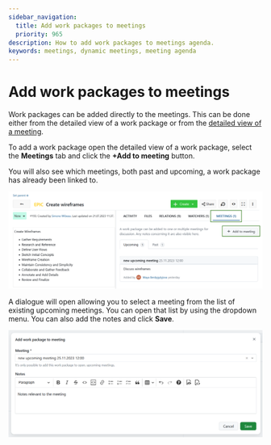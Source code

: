 ```yaml
---
sidebar_navigation:
  title: Add work packages to meetings
  priority: 965
description: How to add work packages to meetings agenda.
keywords: meetings, dynamic meetings, meeting agenda
---
```


# Add work packages to meetings

Work packages can be added directly to the meetings. This can be done either from the detailed view of a work package or from the [detailed view of a meeting](../../meetings/dynamic-meetings#add-a-work-package-to-the-agenda).

To add a work package open the detailed view of a work package, select the **Meetings** tab and click the **+Add to meeting** button.

You will also see which meetings, both past and upcoming, a work package has already been linked to.

![Add a work package to a meeting in OpenProject](openproject_user_guide_add_wp_to_meeting.png)



A dialogue will open allowing you to select a meeting from the list of existing upcoming meetings. You can open that list by using the dropdown menu. You can also add the notes and click **Save**.

![Add a work package to a new meeting](openproject_user_guide_meeting_dialogue.png)
